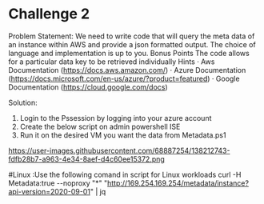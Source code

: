 Challenge 2
======== 
Problem Statement: We need to write code that will query the meta data of an instance within AWS and provide a json formatted output. The choice of language and implementation is up to you. Bonus Points The code allows for a particular data key to be retrieved individually Hints · 
Aws Documentation (https://docs.aws.amazon.com/) ·
Azure Documentation (https://docs.microsoft.com/en-us/azure/?product=featured) ·
Google Documentation (https://cloud.google.com/docs)

Solution: 
1. Login to the Pssession by logging into your azure account
2. Create the below script on admin powershell ISE 
3. Run it on the desired VM you want the data from Metadata.ps1

https://user-images.githubusercontent.com/68887254/138212743-fdfb28b7-a963-4e34-8aef-d4c60ee15372.png

#Linux :Use the following comand in script for Linux workloads
curl -H Metadata:true --noproxy "*" "http://169.254.169.254/metadata/instance?api-version=2020-09-01" | jq
 


